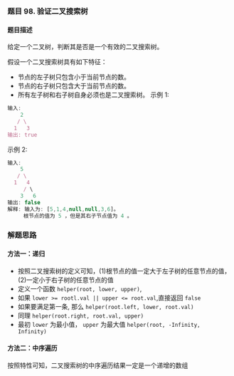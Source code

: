 ### 题目 98. 验证二叉搜索树
#### 题目描述
给定一个二叉树，判断其是否是一个有效的二叉搜索树。

假设一个二叉搜索树具有如下特征：

- 节点的左子树只包含小于当前节点的数。
- 节点的右子树只包含大于当前节点的数。
- 所有左子树和右子树自身必须也是二叉搜索树。
示例 1:

```js
输入:
    2
   / \
  1   3
输出: true
```
示例 2:

```js
输入:
    5
   / \
  1   4
     / \
    3   6
输出: false
解释: 输入为: [5,1,4,null,null,3,6]。
     根节点的值为 5 ，但是其右子节点值为 4 。
```

### 解题思路
#### 方法一：递归
- 按照二叉搜索树的定义可知，(1)根节点的值一定大于左子树的任意节点的值，(2)一定小于右子树的任意节点的值
- 定义一个函数 `helper(root, lower, upper)`, 
- 如果 `lower >= rootl.val || upper <= root.val`,直接返回 `false`
- 如果要满足第一条, 那么 `helper(root.left, lower, root.val)`
- 同理 `helper(root.right, root.val, upper)`
- 最初 `lower` 为最小值， `upper` 为最大值 `helper(root, -Infinity, Infinity)`

#### 方法二：中序遍历
按照特性可知，二叉搜索树的中序遍历结果一定是一个递增的数组
